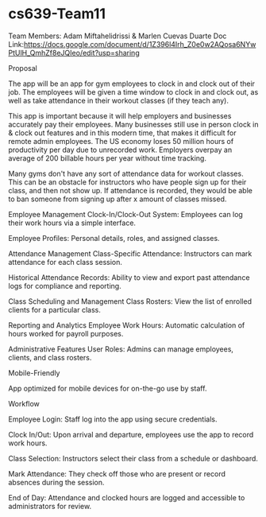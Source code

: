 # cs639-Team11

Team Members: Adam Miftahelidrissi & Marlen Cuevas Duarte
Doc Link:https://docs.google.com/document/d/1Z396l4Irh_Z0e0w2AQosa6NYwPtUlH_QmhZf8eJQIeo/edit?usp=sharing

Proposal

The app will be an app for gym employees to clock in and clock out of their job. The employees will be given a time window to clock in and clock out, as well as take attendance in their workout classes (if they teach any).

This app is important because it will help employers and businesses accurately pay their employees. Many businesses still use in person clock in & clock out features and in this modern time, that makes it difficult for remote admin employees. The US economy loses 50 million hours of productivity per day due to unrecorded work. Employers overpay an average of 200 billable hours per year without time tracking.

Many gyms don't have any sort of attendance data for workout classes. This can be an obstacle for instructors who have people sign up for their class, and then not show up. If attendance is recorded, they would be able to ban someone from signing up after x amount of classes missed. 


Employee Management
Clock-In/Clock-Out System: Employees can log their work hours via a simple interface.

Employee Profiles: Personal details, roles, and assigned classes.


Attendance Management
Class-Specific Attendance: Instructors can mark attendance for each class session.

Historical Attendance Records: Ability to view and export past attendance logs for compliance and reporting.


Class Scheduling and Management
Class Rosters: View the list of enrolled clients for a particular class.


Reporting and Analytics
Employee Work Hours: Automatic calculation of hours worked for payroll purposes.


Administrative Features
User Roles: Admins can manage employees, clients, and class rosters.


Mobile-Friendly

App optimized for mobile devices for on-the-go use by staff.

Workflow

Employee Login: Staff log into the app using secure credentials.

Clock In/Out: Upon arrival and departure, employees use the app to record work hours.

Class Selection: Instructors select their class from a schedule or dashboard.

Mark Attendance: They check off those who are present or record absences during the session.

End of Day: Attendance and clocked hours are logged and accessible to administrators for review.

